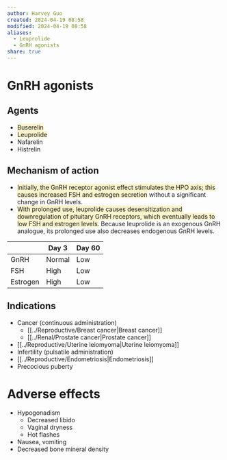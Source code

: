 ```yaml
---
author: Harvey Guo
created: 2024-04-19 08:58
modified: 2024-04-19 08:58
aliases:
  - Leuprolide
  - GnRH agonists
share: true
---
```

# GnRH agonists
## Agents
- <span style="background:rgba(240, 200, 0, 0.2)">Buserelin</span>
- <span style="background:rgba(240, 200, 0, 0.2)">Leuprolide</span>
- Nafarelin
- Histrelin
## Mechanism of action
- <span style="background:rgba(240, 200, 0, 0.2)">Initially, the GnRH receptor agonist effect stimulates the HPO axis; this causes increased FSH and estrogen secretion</span> without a significant change in GnRH levels.
- <span style="background:rgba(240, 200, 0, 0.2)">With prolonged use, leuprolide causes desensitization and downregulation of pituitary GnRH receptors, which eventually leads to low FSH and estrogen levels.</span>  Because leuprolide is an exogenous GnRH analogue, its prolonged use also decreases endogenous GnRH levels.

|          | Day 3  | Day 60 |
| -------- | ------ | ------ |
| GnRH     | Normal | Low    |
| FSH      | High   | Low    |
| Estrogen | High   | Low    |

## Indications
- Cancer (continuous administration)
	- [[../Reproductive/Breast cancer|Breast cancer]]
	- [[../Renal/Prostate cancer|Prostate cancer]]
- [[../Reproductive/Uterine leiomyoma|Uterine leiomyoma]]
- Infertility (pulsatile administration)
- [[../Reproductive/Endometriosis|Endometriosis]]
- Precocious puberty
# Adverse effects
- Hypogonadism
	- Decreased libido
	- Vaginal dryness
	- Hot flashes
- Nausea, vomiting
- Decreased bone mineral density